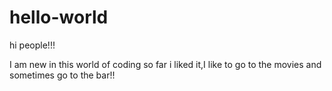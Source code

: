 # hello-world

hi people!!!

I am new in this world of coding  so far i liked it,I like to go to the movies
 and sometimes go to the bar!! 
